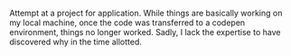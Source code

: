 Attempt at a project for application. While things are basically working on my local machine,
once the code was transferred to a codepen environment, things no longer worked. Sadly, I 
lack the expertise to have discovered why in the time allotted.